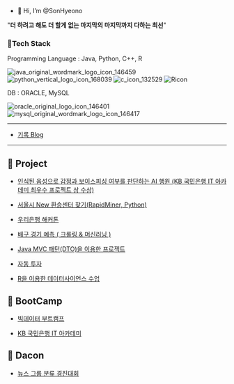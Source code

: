 - 👋 Hi, I’m @SonHyeono


"**더 하려고 해도 더 할게 없는 마지막의 마지막까지 다하는 최선**"

### 🚀Tech Stack

Programming Language : Java, Python, C++, R

![java_original_wordmark_logo_icon_146459](https://user-images.githubusercontent.com/26592315/151185266-24387fdc-07c0-4a08-89e1-f9d28b4be426.png)
![python_vertical_logo_icon_168039](https://user-images.githubusercontent.com/26592315/151185260-b3349640-568a-40c6-a3f0-ebfecc941575.png)
![c_icon_132529](https://user-images.githubusercontent.com/26592315/151185261-2fb82558-9958-4c16-b087-0e4cc8f6a827.png)
![Ricon](https://user-images.githubusercontent.com/26592315/153130827-710e9c7e-d194-4d87-b648-2b3a62b2b92b.png)

DB : ORACLE, MySQL

![oracle_original_logo_icon_146401](https://user-images.githubusercontent.com/26592315/151185256-1b858139-efae-4077-b403-567d3dc12cd6.png)
![mysql_original_wordmark_logo_icon_146417](https://user-images.githubusercontent.com/26592315/151185200-d0301d22-54a9-439c-97ef-a020a3235b5e.png)

---

- [기록 Blog](https://sonhyeono.github.io/)

---

## 🚀 Project

- [인식된 음성으로 감정과 보이스피싱 여부를 판단하는 AI 행원 (KB 국민은행 IT 아카데미 최우수 프로젝트 상 수상)](https://github.com/kbAcademyBclassSuperTeam)

- [서울시 New 환승센터 찾기(RapidMiner, Python)](https://github.com/SonHyeono/Analyze-public-transportation-data)

- [우리은행 해커톤](https://github.com/SonHyeono/Woori-hackathon)

- [배구 경기 예측 ( 크롤링 & 머신러닝 )](https://github.com/SonHyeono/KB_IT_Academy/tree/main/%EB%8D%B0%EC%9D%B4%ED%84%B0%EB%B6%84%EC%84%9D/KOVO%20%ED%95%9C%EA%B5%AD%EB%B0%B0%EA%B5%AC%EC%97%B0%EB%A7%B9%20V%EB%A6%AC%EA%B7%B8%20%EC%98%88%EC%B8%A1)

- [Java MVC 패턴(DTO)을 이용한 프로젝트](https://github.com/SonHyeono/Mini-Project-MVC)

- [자동 투자](https://github.com/SonHyeono/Automatic-Investment)

- [R을 이용한 데이터사이언스 수업](https://github.com/SonHyeono/DataScienceClass)

## 🚀 BootCamp

- [빅데이터 부트캠프](<https://sonhyeono.github.io/bootcamp/2022/01/15/PlayData(1)/>)

- [KB 국민은행 IT 아카데미](<https://sonhyeono.github.io/kb%20%EA%B5%AD%EB%AF%BC%EC%9D%80%ED%96%89%20it%20%EC%95%84%EC%B9%B4%EB%8D%B0%EB%AF%B8/2022/03/20/KB_IT_Academy(1)/>)


## 🚀 Dacon

- [뉴스 그룹 분류 경진대회](https://github.com/SonHyeono/DACON/tree/main/%EB%89%B4%EC%8A%A4%EA%B7%B8%EB%A3%B9_%EB%B6%84%EB%A5%98_%EA%B2%BD%EC%A7%84%EB%8C%80%ED%9A%8C)

